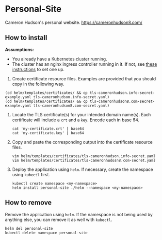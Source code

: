 # Personal-Site

Cameron Hudson's personal website.
https://cameronhudson8.com/

## How to install

**Assumptions:**
* You already have a Kubernetes cluster running.
* The cluster has an nginx ingress controller running in it. If not, see [these instructions](https://cloud.google.com/community/tutorials/nginx-ingress-gke) to set one up.

1. Create certificate resource files. Examples are provided that you should copy in the following way.
```
(cd helm/templates/certificates/ && cp tls-cameronhudson.info-secret-example.yaml tls-cameronhudson.info-secret.yaml)
(cd helm/templates/certificates/ && cp tls-cameronhudson8.com-secret-example.yaml tls-cameronhudson8.com-secret.yaml)
```

1. Locate the TLS certificate(s) for your intended domain name(s). Each certificate will include a `crt` and a `key`. Encode each in base 64.
    ```
    cat 'my-certificate.crt' | base64
    cat 'my-certificate.key' | base64
    ```

1. Copy and paste the corresponding output into the certificate resource files.
    ```
    vim helm/templates/certificates/tls-cameronhudson.info-secret.yaml
    vim helm/templates/certificates/tls-cameronhudosn8.com-secret.yaml
    ```

1. Deploy the application using `helm`. If necessary, create the namespace using `kubectl` first.
    ```
    kubectl create namespace <my-namespace>
    helm install personal-site ./helm --namespace <my-namespace>
    ```

## How to remove

Remove the application using `helm`. If the namespace is not being used by anything else, you can remove it as well with `kubectl`.
```
helm del personal-site
kubectl delete namespace personal-site
```
